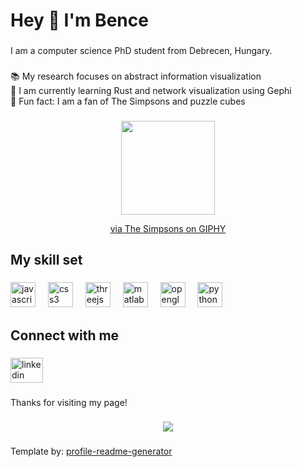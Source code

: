<h1 align="left">Hey 👋 I'm Bence</h1>

###

<p align="left">I am a computer science PhD student from Debrecen, Hungary.</p>

###

<p align="left">📚 My research focuses on abstract information visualization<br>🔭 I am currently learning Rust and network visualization using Gephi<br>🎲 Fun fact: I am a fan of The Simpsons and puzzle cubes</p>

###

<div align="center">
  <img height="150" src="https://media.giphy.com/media/xT5LMDZgrau4WRdkJy/giphy.gif"  />
  <p><a href="https://giphy.com/gifs/season-3-the-simpsons-3x5-xT5LMDZgrau4WRdkJy?utm_source=media-link&utm_medium=landing&utm_campaign=Media%20Links&utm_term=">via The Simpsons on GIPHY</a></p>
</div>

###

<h2 align="left">My skill set</h2>

###

<div align="left">
  <img src="https://cdn.jsdelivr.net/gh/devicons/devicon/icons/javascript/javascript-original.svg" height="40" alt="javascript logo"  />
  <img width="12" />
  <img src="https://cdn.jsdelivr.net/gh/devicons/devicon/icons/css3/css3-original.svg" height="40" alt="css3 logo"  />
  <img width="12" />
  <img src="https://skillicons.dev/icons?i=threejs" height="40" alt="threejs logo"  />
  <img width="12" />
  <img src="https://cdn.jsdelivr.net/gh/devicons/devicon/icons/matlab/matlab-original.svg" height="40" alt="matlab logo"  />
  <img width="12" />
  <img src="https://cdn.jsdelivr.net/gh/devicons/devicon/icons/opengl/opengl-original.svg" height="40" alt="opengl logo"  />
  <img width="12" />
  <img src="https://cdn.jsdelivr.net/gh/devicons/devicon/icons/python/python-original.svg" height="40" alt="python logo"  />
</div>

###

<h2 align="left">Connect with me</h2>

###

<div align="left">
  <a href="https://www.linkedin.com/in/bence-daniel-eros/" target="_blank">
    <img src="https://raw.githubusercontent.com/maurodesouza/profile-readme-generator/master/src/assets/icons/social/linkedin/default.svg" width="52" height="40" alt="linkedin logo"  />
  </a>
</div>

###

<p align="left">Thanks for visiting my page!</p>

###

<div align="center">
  <img src="https://profile-counter.glitch.me/erosbence/count.svg?"  />
</div>

###
<p>Template by: <a href="https://profile-readme-generator.com/">profile-readme-generator</a></p>

